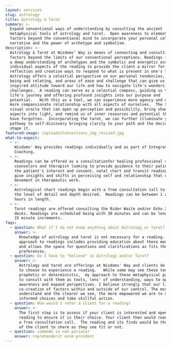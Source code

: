 ```yaml
---
layout: services
slug: astrology
title: Astrology & Tarot
summary: >-
  Expand conventional ways of understanding by consulting the ancient
  metaphysical tools of astrology and tarot.  Open awareness to elements and
  factors beyond the conventional mind to incorporate your personal celestial
  narrative and the power of archetype and symbolism. 
description: >-
  Astrology & Tarot at Wisdoms’ Way is means of connecting and consulting with
  factors beyond the limits of our conventional perceptions. Readings integrate
  a deep understanding of archetypes and the symbolic and energetic essence of
  individual aspects of the reading to provide the client a mirror for
  reflection and creative ways to respond to what is present in one's life. 
  Astrology offers a celestial perspective on our personal tendencies, ways of
  being and relating, and areas of ease and challenge that can give us a
  inspired attitude toward our life and how to navigate life's wonders and
  challenges.  A reading can serve as a celestial compass, guiding us through
  life's journey and offering profound insights into our purpose and
  potential.   With this as a tool, we can experience more agency and develop a
  more compassionate relationship with all aspects of ourselves.  The tarot is a
  visual oracle that can open up perception and possibility, bring shadow
  aspects into light, and remind us of inner resources and potential that we may
  have forgotten.  Incorporating the tarot, we can further illuminate your
  pathway to self-discovery bringing clarity to your path and the decisions that
  shape it.
featured-image: /uploads/Connections_img_resized.jpg
what-to-expect:
  - >-
    Wisdoms' Way provides readings individually and as part of Integrative
    Coaching. 
  - >-
    Readings can be offered as a consultationfor healing professional such as
    counselors and therapist looking to provide guidance to their patients. With
    the patient's interest and consent, natal chart and transit readings can
    give insights and shifts in perceiving self and relationship that can create
    movement in therapeutic work. 
  - >-
    Astrological chart readings begin with a free consultation call to determine
    the level of detail and depth desired.  Readings can be between 1 and 2
    hours in length. 
  - >-
    Tarot readings are offered consulting the Rider Waite and/or Osho Zen tarot
    decks. Readings are scheduled being with 30 minutes and can be lengthened in
    15 minute increments. 
faqs:
  - question: What if I do not know anything about Astrology or Tarot?
    answer: >-
      Knowledge of astrology and tarot is not necessary for a reading.  My
      approach to readings includes providing education about these modalities
      and allows the space for questions and clarifications as fits the client's
      preferences.
  - question: Do I have to "believe" in Astrology and/or Tarot?
    answer: >-
      Astrology and tarot are offerings at Wisdoms' Way and clients do not have
      to choose to experience a reading.   While some may see these tools as
      prophetic or deterministic,  my approach to these metaphysical pathways is
      to consult with them as tools, lens' of understanding, ways to open up
      awareness and expand perspectives. I believe strongly that our lives are a
      co-creation of factors within and outside of our control. The more we
      understand and the clearer we see, the more empowered we are to make
      informed choices and take skillful action.  
  - question: How would I refer a client for a reading?
    answer: >-
      The first step is to assess if your client is interested and open to a
      reading to ensure it is their choice. Your client then would reach out for
      a free consultation call.  The reading and its finds would be the property
      of the client to share as they see fit or not. 
  - question: commodo in non pariatur
    answer: reprehenderit enim proident
---
```


